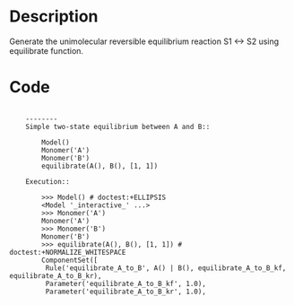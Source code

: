 # Description
Generate the unimolecular reversible equilibrium reaction S1 <-> S2 using equilibrate function.

# Code
```

    --------
    Simple two-state equilibrium between A and B::

        Model()
        Monomer('A')
        Monomer('B')
        equilibrate(A(), B(), [1, 1])
    
    Execution::

        >>> Model() # doctest:+ELLIPSIS
        <Model '_interactive_' ...>
        >>> Monomer('A')
        Monomer('A')
        >>> Monomer('B')
        Monomer('B')
        >>> equilibrate(A(), B(), [1, 1]) # doctest:+NORMALIZE_WHITESPACE
        ComponentSet([
         Rule('equilibrate_A_to_B', A() | B(), equilibrate_A_to_B_kf, equilibrate_A_to_B_kr),
         Parameter('equilibrate_A_to_B_kf', 1.0),
         Parameter('equilibrate_A_to_B_kr', 1.0),

```
